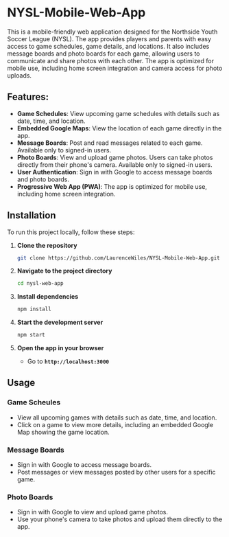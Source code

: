# NYSL-Mobile-Web-App

This is a mobile-friendly web application designed for the Northside Youth Soccer League (NYSL). The app provides players and parents with easy access to game schedules, game details, and locations. It also includes message boards and photo boards for each game, allowing users to communicate and share photos with each other. The app is optimized for mobile use, including home screen integration and camera access for photo uploads.

## Features:

+ **Game Schedules**: View upcoming game schedules with details such as date, time, and location.
+ **Embedded Google Maps**: View the location of each game directly in the app.
+ **Message Boards**: Post and read messages related to each game. Available only to signed-in users.
+ **Photo Boards**: View and upload game photos. Users can take photos directly from their phone's camera. Available only to signed-in users.
+ **User Authentication**: Sign in with Google to access message boards and photo boards.
+ **Progressive Web App (PWA)**: The app is optimized for mobile use, including home screen integration.

## Installation

To run this project locally, follow these steps:

1. **Clone the repository**
   ```bash
   git clone https://github.com/LaurenceWiles/NYSL-Mobile-Web-App.git
   ```

  2. **Navigate to the project directory**
     ```bash
     cd nysl-web-app
     ```

  3. **Install dependencies**
     ```bash
     npm install
     ```

  4. **Start the development server**
     ```bash
     npm start
     ```

  5. **Open the app in your browser** 
      + Go to **`http://localhost:3000`**
    
## Usage

### Game Scheules

+ View all upcoming games with details such as date, time, and location.
+ Click on a game to view more details, including an embedded Google Map showing the game location.

### Message Boards

+ Sign in with Google to access message boards.
+ Post messages or view messages posted by other users for a specific game.

### Photo Boards

+ Sign in with Google to view and upload game photos.
+ Use your phone's camera to take photos and upload them directly to the app.






